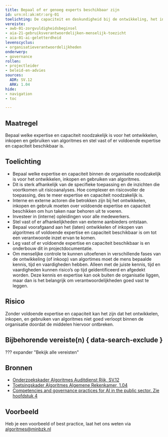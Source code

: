 ```yaml
---
title: Bepaal of er genoeg experts beschikbaar zijn
id: urn:nl:ak:mtr:org-01
toelichting: De capaciteit en deskundigheid bij de ontwikkeling, het inkopen en gebruiken van algoritmes moet toereikend zijn om tot een verantwoorde toepassing te komen.
vereiste: 
- awb-01-zorgvuldigheidsbeginsel
- aia-21-gebruiksverantwoordelijken-menselijk-toezicht
- aia-01-ai-geletterdheid
levenscyclus: 
- organisatieverantwoordelijkheden
onderwerp: 
- governance
rollen:
- projectleider
- beleid-en-advies
sources:
  ADR: SV.12
  ARK: 1.04
hide:
- navigation
- toc

---
```


<!-- tags -->

## Maatregel
<!-- Vul hier een omschrijving in van wat deze maatregel inhoudt. -->
Bepaal welke expertise en capaciteit noodzakelijk is voor het ontwikkelen, inkopen en gebruiken van algoritmes en stel vast of er voldoende expertise en capaciteit beschikbaar is.
  
## Toelichting
<!-- Geef hier een toelichting van deze maatregel -->
- Bepaal welke expertise en capaciteit binnen de organisatie noodzakelijk is voor het ontwikkelen, inkopen en gebruiken van algoritmes.
- Dit is sterk afhankelijk van de specifieke toepassing en de inzichten die voortkomen uit risicoanalyses. Hoe complexer en risicovoller de toepassing, des te meer expertise en capaciteit noodzakelijk is. 
- Interne en externe actoren die betrokken zijn bij het ontwikkelen, inkopen en gebruik moeten over voldoende expertise en capaciteit beschikken om hun taken naar behoren uit te voeren.
- Investeer in (interne) opleidingen voor alle medewerkers. 
- Stel vast of er afhankelijkheden van externe aanbieders ontstaan.  
- Bepaal voorafgaand aan het (laten) ontwikkelen of inkopen van algoritmes of voldoende expertise en capaciteit beschikbaar is om tot een verantwoorde inzet ervan te komen.
- Leg vast of er voldoende expertise en capaciteit beschikbaar is en onderbouw dit in projectdocumentatie.
- Om menselijke controle te kunnen uitoefenen in verschillende fases van de ontwikkeling (of inkoop) van algortimes moet de mens bepaalde kennis, tijd en vaardigheden hebben. Alleen met de juiste kennis, tijd en vaardigheden kunnen risico’s op tijd geïdentificeerd en afgedekt worden. Deze kennis en expertise kan ook buiten de organisatie liggen, maar dan is het belangrijk om verantwoordelijkheden goed vast te leggen.

## Risico
Zonder voldoende expertise en capaciteit kan het zijn dat het ontwikkelen, inkopen, en gebruiken van algoritmes niet goed verloopt binnen de organisatie doordat de middelen hiervoor ontbreken. 

## Bijbehorende vereiste(n) { data-search-exclude }
<!-- Hier volgt een lijst met vereisten op basis van de in de metadata ingevulde vereiste -->
<!-- Let op! onderstaande regel met 'list_vereisten_on_maatregelen_page' niet weghalen! Deze maakt automatisch een lijst van bijbehorende verseisten op basis van de metadata  -->
??? expander "Bekijk alle vereisten"
    <!-- list_vereisten_on_maatregelen_page -->

## Bronnen 
- [Onderzoekskader Algoritmes Auditdienst Rijk, SV.12](https://www.rijksoverheid.nl/documenten/rapporten/2023/07/11/onderzoekskader-algoritmes-adr-2023)
- [Toetsingskader Algoritmes Algemene Rekenkamer, 1.04](https://www.rekenkamer.nl/onderwerpen/algoritmes/documenten/publicaties/2024/05/15/het-toetsingskader-aan-de-slag)
- [Competencies and governance practices for AI in the public sector. Zie hoofdstuk 4](https://op.europa.eu/en/publication-detail/-/publication/949913fa-aae4-11ef-acb1-01aa75ed71a1/language-en)

## Voorbeeld
<!-- Voeg hier een voorbeeld toe, door er bijvoorbeeld naar te verwijzen -->

Heb je een voorbeeld of best practice, laat het ons weten via [algoritmes@minbzk.nl](mailto:algoritmes@minbzk.nl)
